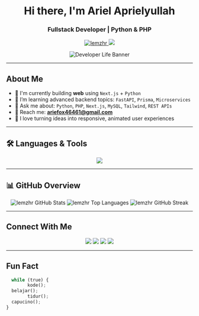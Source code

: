 <h1 align="center"> Hi there, I'm Ariel Aprielyullah</h1>
<h3 align="center">Fullstack Developer | Python & PHP </h3>

<p align="center">
  <a href="https://github.com/lemzhr">
    <img src="https://komarev.com/ghpvc/?username=lemzhr&label=Profile%20views&color=blueviolet&style=flat" alt="lemzhr" />
  </a>
  <a href="https://github.com/lemzhr?tab=followers">
    <img src="https://img.shields.io/github/followers/lemzhr?label=Followers&style=social" />
  </a>
</p>

<p align="center">
  <img src="https://developer-life.vercel.app/banner.svg" alt="Developer Life Banner"/>
</p>


---

## About Me
- 🔭 I'm currently building **web** using `Next.js` + `Python`
- 🌱 I’m learning advanced backend topics: `FastAPI`, `Prisma`, `Microservices`
- 💬 Ask me about: `Python`, `PHP`, `Next.js`, `MySQL`, `Tailwind`, `REST APIs`
- 📧 Reach me: **ariefox46461@gmail.com**
- 🎨 I love turning ideas into responsive, animated user experiences

---

## 🛠️ Languages & Tools

<p align="center">
  <img src="https://skillicons.dev/icons?i=python,nextjs,react,php,js,html,css,mysql,tailwind,bootstrap,github,figma" />
</p>

---

## 📊 GitHub Overview

<p align="center">

  <img src="https://github-readme-stats.vercel.app/api?username=lemzhr&show_icons=true&theme=radical&cache_seconds=1800" alt="lemzhr GitHub Stats"/>

  <img src="https://github-readme-stats.vercel.app/api/top-langs/?username=lemzhr&layout=compact&theme=radical&cache_seconds=1800" alt="lemzhr Top Languages"/>

  <img src="https://streak-stats.demolab.com?user=lemzhr&theme=radical&cache_seconds=1800" alt="lemzhr GitHub Streak"/>
</p>

---

## Connect With Me

<p align="center">
  <a href="mailto:ariefox46461@gmail.com"><img src="https://img.shields.io/badge/Gmail-D14836?style=for-the-badge&logo=gmail&logoColor=white"/></a>
  <a href="https://instagram.com/lemzhr"><img src="https://img.shields.io/badge/Instagram-E4405F?style=for-the-badge&logo=instagram&logoColor=white"/></a>
  <a href="https://github.com/lemzhr"><img src="https://img.shields.io/badge/GitHub-181717?style=for-the-badge&logo=github&logoColor=white"/></a>
  <a href="https://linkedin.com/in/ariel-aprielyullah-687243352"><img src="https://img.shields.io/badge/LinkedIn-0A66C2?style=for-the-badge&logo=linkedin&logoColor=white"/></a>
</p>

---

##  Fun Fact
```python
  while (true) {
        kode();
  belajar();
        tidur();
  capucino();
}
